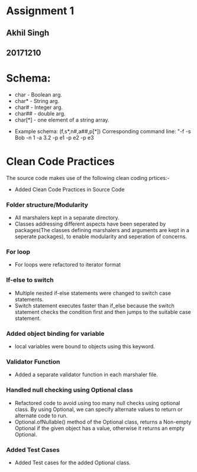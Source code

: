 # Assignment 1
## Akhil Singh
## 20171210

 # Schema:
 - char    - Boolean arg.
 - char*   - String arg.
 - char#   - Integer arg.
 - char##  - double arg.
 - char[*] - one element of a string array.

* Example schema: (f,s*,n#,a##,p[*])
Corresponding command line: "-f -s Bob -n 1 -a 3.2 -p e1 -p e2 -p e3

# Clean Code Practices

The source code makes use of the following clean coding prtices:-

* Added Clean Code Practices in Source Code

### Folder structure/Modularity
+ All marshalers kept in a separate directory.
+ Classes addressing different aspects have been seperated by packages(The classes defining marshalers and arguments are kept in a seperate packages), to enable modularity and seperation of concerns.

### For loop
+ For loops were refactored to iterator format

### If-else to switch
+ Multiple nested if-else statements were changed to switch case statements.
+ Switch statement executes faster than if_else because the switch statement checks the      condition first and then jumps to the suitable case statement.

### Added object binding for variable
+ local variables were bound to objects using this keyword.

### Validator Function
+ Added a separate validator function in each marshaler file.

### Handled null checking using Optional class
+ Refactored code to avoid using too many null checks using optional class. By using Optional, we can specify alternate values to return or alternate code to run.
+ Optional.ofNullable() method of the Optional class, returns a Non-empty Optional if the given object has a value, otherwise it returns an empty Optional.

### Added Test Cases
+ Added Test cases for the added Optional class.
